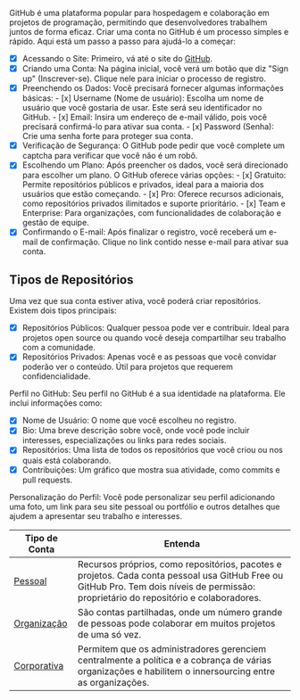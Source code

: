 GitHub é uma plataforma popular para hospedagem e colaboração em projetos de programação, permitindo que desenvolvedores trabalhem juntos de forma eficaz. Criar uma conta no GitHub é um processo simples e rápido. Aqui está um passo a passo para ajudá-lo a começar:

- [x] Acessando o Site: Primeiro, vá até o site do [GitHub](https://github.com).
- [x] Criando uma Conta: Na página inicial, você verá um botão que diz "Sign up" (Inscrever-se). Clique nele para iniciar o processo de registro.
- [x] Preenchendo os Dados: Você precisará fornecer algumas informações básicas:
      - [x] Username (Nome de usuário): Escolha um nome de usuário que você gostaria de usar. Este será seu identificador no GitHub.
      - [x] Email: Insira um endereço de e-mail válido, pois você precisará confirmá-lo para ativar sua conta.
      - [x] Password (Senha): Crie uma senha forte para proteger sua conta.
- [x] Verificação de Segurança: O GitHub pode pedir que você complete um captcha para verificar que você não é um robô.
- [x] Escolhendo um Plano: Após preencher os dados, você será direcionado para escolher um plano. O GitHub oferece várias opções:
      - [x] Gratuito: Permite repositórios públicos e privados, ideal para a maioria dos usuários que estão começando.
      - [x] Pro: Oferece recursos adicionais, como repositórios privados ilimitados e suporte prioritário.
      - [x] Team e Enterprise: Para organizações, com funcionalidades de colaboração e gestão de equipe.
- [x] Confirmando o E-mail: Após finalizar o registro, você receberá um e-mail de confirmação. Clique no link contido nesse e-mail para ativar sua conta.

## Tipos de Repositórios
Uma vez que sua conta estiver ativa, você poderá criar repositórios. Existem dois tipos principais:

- [x] Repositórios Públicos: Qualquer pessoa pode ver e contribuir. Ideal para projetos open source ou quando você deseja compartilhar seu trabalho com a comunidade.
- [x] Repositórios Privados: Apenas você e as pessoas que você convidar poderão ver o conteúdo. Útil para projetos que requerem confidencialidade.

Perfil no GitHub: Seu perfil no GitHub é a sua identidade na plataforma. Ele inclui informações como:

- [x] Nome de Usuário: O nome que você escolheu no registro.
- [x] Bio: Uma breve descrição sobre você, onde você pode incluir interesses, especializações ou links para redes sociais.
- [x] Repositórios: Uma lista de todos os repositórios que você criou ou nos quais está colaborando.
- [x] Contribuições: Um gráfico que mostra sua atividade, como commits e pull requests.

Personalização do Perfil: Você pode personalizar seu perfil adicionando uma foto, um link para seu site pessoal ou portfólio e outros detalhes que ajudem a apresentar seu trabalho e interesses.

| Tipo de Conta  | Entenda                        |
| -------        | ---------                      |
| [Pessoal](https://docs.github.com/pt/get-started/learning-about-github/types-of-github-accounts#user-accounts)  | Recursos próprios, como repositórios, pacotes e projetos. Cada conta pessoal usa GitHub Free ou GitHub Pro. Tem dois níveis de permissão: proprietário do repositório e colaboradores. |
| [Organização](https://docs.github.com/pt/get-started/learning-about-github/types-of-github-accounts#personal-accounts) | São contas partilhadas, onde um número grande de pessoas pode colaborar em muitos projetos de uma só vez. |
| [Corporativa](https://docs.github.com/pt/get-started/learning-about-github/types-of-github-accounts#-data-variablesenterpriseprodname_managed_users_caps-) | Permitem que os administradores gerenciem centralmente a política e a cobrança de várias organizações e habilitem o innersourcing entre as organizações. |
